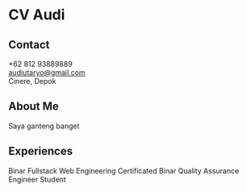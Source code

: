 # CV Audi

## Contact

+62 812 93889889</br>
audiutaryo@gmail.com</br>
Cinere, Depok</br>

## About Me

Saya ganteng banget

## Experiences

Binar Fullstack Web Engineering Certificated
Binar Quality Assurance Engineer Student